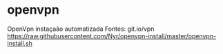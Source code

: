 # openvpn
OpenVpn instaçaão automatizada 
 Fontes: git.io/vpn
 https://raw.githubusercontent.com/Nyr/openvpn-install/master/openvpn-install.sh

